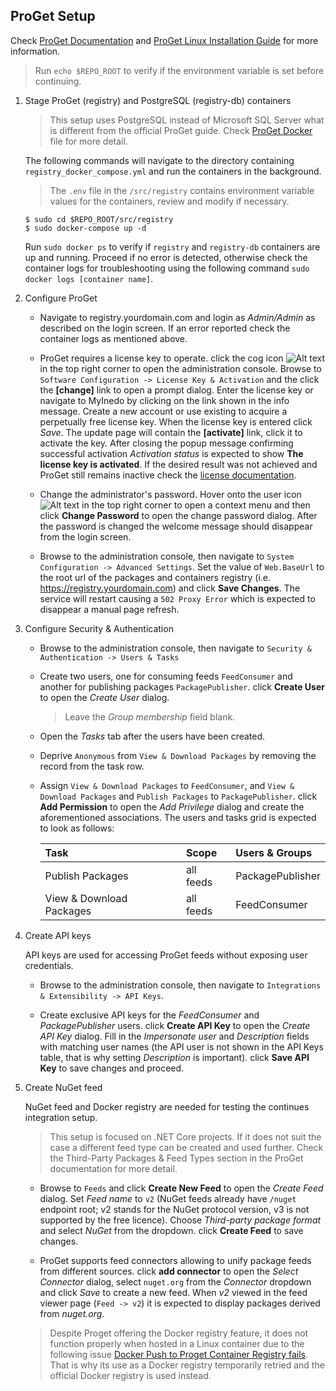 ## ProGet Setup
Check [ProGet Documentation](https://docs.inedo.com/docs/proget/overview) and [ProGet Linux Installation Guide](https://docs.inedo.com/docs/proget/installation/installation-guide/linux-docker) for more information.
> Run `echo $REPO_ROOT` to verify if the environment variable is set before continuing.

1. Stage ProGet (registry) and PostgreSQL (registry-db) containers
    > This setup uses PostgreSQL instead of Microsoft SQL Server what is different from the official ProGet guide. Check [ProGet Docker](https://hub.docker.com/r/inedo/proget/dockerfile) file for more detail.
    
    The following commands will navigate to the directory containing `registry_docker_compose.yml` and run the containers in the background.

    > The `.env` file in the `/src/registry` contains environment variable values for the containers, review and modify if necessary.

    ```
    $ sudo cd $REPO_ROOT/src/registry
    $ sudo docker-compose up -d
    ```

    <a name="docker-logs"></a>Run `sudo docker ps` to verify if `registry` and `registry-db` containers are up and running. Proceed if no error is detected, otherwise check the container logs for troubleshooting using the following command `sudo docker logs [container name]`.

2. Configure ProGet

    - Navigate to registry.yourdomain.com and login as _Admin/Admin_ as described on the login screen. If an error reported check the container logs as mentioned above.

    - ProGet requires a license key to operate. click the cog icon ![Alt text](/resources/img/proget_cog.png?raw=true "ProGet administration console") in the top right corner to open the administration console. Browse to `Software Configuration -> License Key & Activation` and the click the **[change]** link to open a prompt dialog. Enter the license key or navigate to MyInedo by clicking on the link shown in the info message. Create a new account or use existing to acquire a perpetually free license key. When the license key is entered click *Save*. The update page will contain the **[activate]** link, click it to activate the key. After closing the popup message confirming successful activation _Activation status_ is expected to show **The license key is activated**. If the desired result was not achieved and ProGet still remains inactive check the [license documentation](https://docs.inedo.com/docs/proget/administration/license).

    - Change the administrator's password. Hover onto the user icon ![Alt text](/resources/img/proget_user.png?raw=true "ProGet user") in the top right corner to open a context menu and then click **Change Password** to open the change password dialog. After the password is changed the welcome message should disappear from the login screen.

    - Browse to the administration console, then navigate to `System Configuration -> Advanced Settings`. Set the value of `Web.BaseUrl` to the root url of the packages and containers registry (i.e. https://registry.yourdomain.com) and click **Save Changes**. The service will restart causing a `502 Proxy Error` which is expected to disappear a manual page refresh.

3. Configure Security & Authentication

    - Browse to the administration console, then navigate to `Security & Authentication -> Users & Tasks`

    - Create two users, one for consuming feeds `FeedConsumer` and another for publishing packages `PackagePublisher`. click **Create User** to open the _Create User_ dialog.
        > Leave the _Group membership_ field blank.

    - Open the _Tasks_ tab after the users have been created.

    - Deprive `Anonymous` from `View & Download Packages` by removing the record from the task row.

    - Assign `View & Download Packages` to `FeedConsumer`, and `View & Download Packages` and `Publish Packages` to `PackagePublisher`. click **Add Permission** to open the _Add Privilege_ dialog and create the aforementioned associations. The users and tasks grid is expected to look as follows:

        | Task                     | Scope     | Users & Groups                 |
        | :----------------------- |:--------- | :----------------------------- |
        | Publish Packages         | all feeds | PackagePublisher               |
        | View & Download Packages | all feeds | FeedConsumer                   |

4. Create API keys

    API keys are used for accessing ProGet feeds without exposing user credentials.

    - Browse to the administration console, then navigate to `Integrations & Extensibility -> API Keys`. 

    - Create exclusive API keys for the _FeedConsumer_ and _PackagePublisher_ users. click **Create API Key** to open the _Create API Key_ dialog. Fill in the _Impersonate user_ and _Description_ fields with matching user names (the API user is not shown in the API Keys table, that is why setting _Description_ is important). click **Save API Key** to save changes and proceed.

5. Create NuGet feed

    NuGet feed and Docker registry are needed for testing the continues integration setup.
    > This setup is focused on .NET Core projects. If it does not suit the case a different feed type can be created and used further. Check the Third-Party Packages & Feed Types section in the ProGet documentation for more detail.

    - Browse to `Feeds` and click **Create New Feed** to open the _Create Feed_ dialog. Set _Feed name_ to `v2` (NuGet feeds already have `/nuget` endpoint root; v2 stands for the NuGet protocol version, v3 is not supported by the free licence). Choose _Third-party package format_ and select _NuGet_ from the dropdown. click **Create Feed** to save changes.

    - ProGet supports feed connectors allowing to unify package feeds from different sources. click **add connector** to open the _Select Connector_ dialog, select `nuget.org` from the _Connector_ dropdown and click *Save* to create a new feed. When _v2_ viewed in the feed viewer page (`Feed -> v2`) it is expected to display packages derived from _nuget.org_.

    > Despite Proget offering the Docker registry feature, it does not function properly when hosted in a Linux container due to the following issue [Docker Push to Proget Container Registry fails](https://forums.inedo.com/topic/2788/docker-push-to-proget-container-registry-fails). That is why its use as a Docker registry temporarily retried and the official Docker registry is used instead.